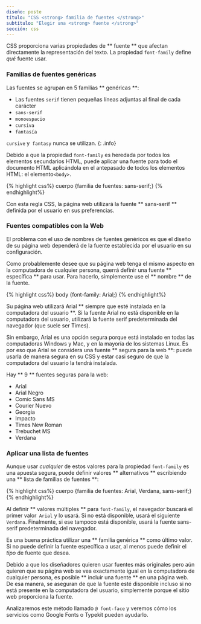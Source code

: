 ```yaml
---
diseño: poste
título: "CSS <strong> familia de fuentes </strong>"
subtítulo: "Elegir una <strong> fuente </strong>"
sección: css
---
```


CSS proporciona varias propiedades de ** fuente ** que afectan directamente la representación del texto. La propiedad `font-family` define _qué_ fuente usar.

### Familias de fuentes genéricas

Las fuentes se agrupan en 5 familias ** genéricas **:

* Las fuentes `serif` tienen pequeñas líneas adjuntas al final de cada carácter
* `sans-serif`
* `monoespacio`
* `cursiva`
* `fantasía`

`cursive` y` fantasy` nunca se utilizan.
{: .info}

Debido a que la propiedad `font-family` es heredada por todos los elementos secundarios HTML, puede aplicar una fuente para todo el documento HTML aplicándola en el antepasado de todos los elementos HTML: el elemento` <body> `.

{% highlight css%}
cuerpo {familia de fuentes: sans-serif;}
{% endhighlight%}

Con esta regla CSS, la página web utilizará la fuente ** sans-serif ** definida por el usuario en sus preferencias.

### Fuentes compatibles con la Web

El problema con el uso de nombres de fuentes genéricos es que el diseño de su página web dependerá de la fuente establecida por el usuario en su configuración.

Como probablemente desee que su página web tenga el mismo aspecto en la computadora de cualquier persona, querrá definir una fuente ** específica ** para usar. Para hacerlo, simplemente use el ** nombre ** de la fuente.

{% highlight css%}
body {font-family: Arial;}
{% endhighlight%}

Su página web utilizará Arial ** siempre que esté instalada en la computadora del usuario **. Si la fuente Arial no está disponible en la computadora del usuario, utilizará la fuente serif predeterminada del navegador (que suele ser Times).

Sin embargo, Arial es una opción segura porque está instalado en todas las computadoras Windows y Mac, y en la mayoría de los sistemas Linux. Es por eso que Arial se considera una fuente ** segura para la web **: puede usarla de manera segura en su CSS y estar casi seguro de que la computadora del usuario la tendrá instalada.

Hay ** 9 ** fuentes seguras para la web:

* Arial
* Arial Negro
* Comic Sans MS
* Courier Nuevo
* Georgia
* Impacto
* Times New Roman
* Trebuchet MS
* Verdana

### Aplicar una lista de fuentes

Aunque usar _cualquier_ de estos valores para la propiedad `font-family` es una apuesta segura, puede definir valores ** alternativos ** escribiendo una ** lista de familias de fuentes **:

{% highlight css%}
cuerpo {familia de fuentes: Arial, Verdana, sans-serif;}
{% endhighlight%}

Al definir ** valores múltiples ** para `font-family`, el navegador buscará el primer valor` Arial` y lo usará. Si no está disponible, usará el siguiente `Verdana`. Finalmente, si ese tampoco está disponible, usará la fuente sans-serif predeterminada del navegador.

Es una buena práctica utilizar una ** familia genérica ** como último valor. Si no puede definir la fuente específica a usar, al menos puede definir el _tipo_ de fuente que desea.

Debido a que los diseñadores quieren usar fuentes más originales pero aún quieren que su página web se vea exactamente igual en la computadora de cualquier persona, es posible ** incluir una fuente ** en una página web. De esa manera, se aseguran de que la fuente esté disponible incluso si no está presente en la computadora del usuario, simplemente porque el sitio web proporciona la fuente.

Analizaremos este método llamado `@ font-face` y veremos cómo los servicios como Google Fonts o Typekit pueden ayudarlo.

